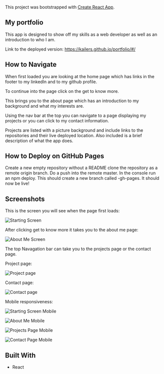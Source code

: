 This project was bootstrapped with [Create React App](https://github.com/facebook/create-react-app).

## My portfolio

This app is designed to show off my skills as a web developer as well as an introduction to who I am.

Link to the deployed version: <https://kailers.github.io/portfolio/#/>

## How to Navigate

When first loaded you are looking at the home page which has links in the footer to my linkedIn and to my github profile.

To continue into the page click on the get to know more.

This brings you to the about page which has an introduction to my background and what my interests are. 

Using the nav bar at the top you can navigate to a page displaying my projects or you can click to my contact information.

Projects are listed with a picture background and include links to the repositories and their live deployed location.
Also included is a brief description of what the app does.

## How to Deploy on GitHub Pages

Create a new empty repository without a README 
clone the repository as a remote origin branch.
Do a push into the remote master.
In the console run an npm deploy.
This should create a new branch called -gh-pages.
It should now be live!

## Screenshots

This is the screen you will see when the page first loads:

![Starting Screen](/public/assets/images/startingScreen.png)

After clicking get to know more it takes you to the about me page:

![About Me Screen](/public/assets/images/aboutpage.png)

The top Navagation bar can take you to the projects page or the contact page.

Project page:

![Project page](/public/assets/images/projectpage.png)

Contact page:

![Contact page](/public/assets/images/contactpage.png)

Mobile responsiveness:

![Starting Screen Mobile](/public/assets/images/mobilehome.png)

![About Me Mobile](/public/assets/images/aboutmeMobile.png)

![Projects Page Mobile](/public/assets/images/projectsMobile.png)

![Contact Page Mobile](/public/assets/images/contactMobile.png)

## Built With 
* React 


